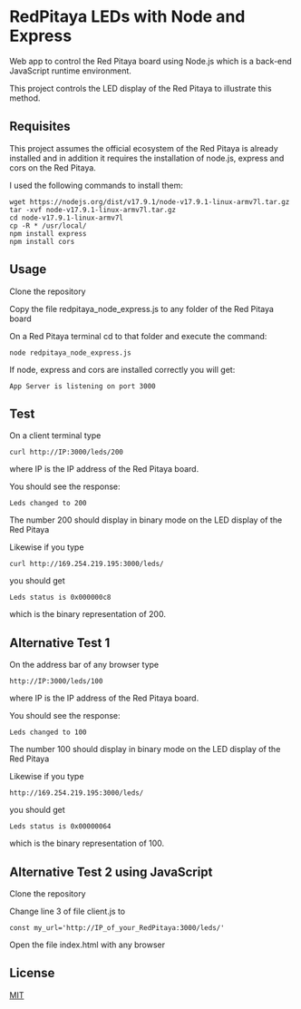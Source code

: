 # RedPitaya LEDs with Node and Express
Web app to control the Red Pitaya board using Node.js which is a back-end JavaScript runtime environment.

This project controls the LED display of the Red Pitaya to illustrate this method.

## Requisites

This project assumes the official ecosystem of the Red Pitaya is already installed and in addition it requires the installation of node.js,  express and cors on the Red Pitaya.

I used the following commands to install them:

    wget https://nodejs.org/dist/v17.9.1/node-v17.9.1-linux-armv7l.tar.gz
    tar -xvf node-v17.9.1-linux-armv7l.tar.gz
    cd node-v17.9.1-linux-armv7l 
    cp -R * /usr/local/
    npm install express
    npm install cors

## Usage

Clone the repository
    
Copy the file redpitaya_node_express.js to any folder of the Red Pitaya board
    
On a Red Pitaya terminal cd to that folder and execute the command: 

    node redpitaya_node_express.js
    
If node, express and cors are installed correctly you will get: 

    App Server is listening on port 3000

## Test

On a client terminal type

    curl http://IP:3000/leds/200
    
where IP is the IP address of the Red Pitaya board.

You should see the response: 

    Leds changed to 200
    
The number 200 should display in binary mode on the LED display of the Red Pitaya

Likewise if you type 

    curl http://169.254.219.195:3000/leds/
    
you should get 

    Leds status is 0x000000c8
    
which is the binary representation of 200.
    
    
## Alternative Test 1

On the address bar of any browser type

    http://IP:3000/leds/100
    
where IP is the IP address of the Red Pitaya board.

You should see the response: 

    Leds changed to 100
    
The number 100 should display in binary mode on the LED display of the Red Pitaya

Likewise if you type 

    http://169.254.219.195:3000/leds/
    
you should get 

    Leds status is 0x00000064
    
which is the binary representation of 100.

## Alternative Test 2 using JavaScript

Clone the repository  

Change line 3 of file client.js to

    const my_url='http://IP_of_your_RedPitaya:3000/leds/'

Open the file index.html with any browser
    
    
## License

[MIT](LICENSE)
